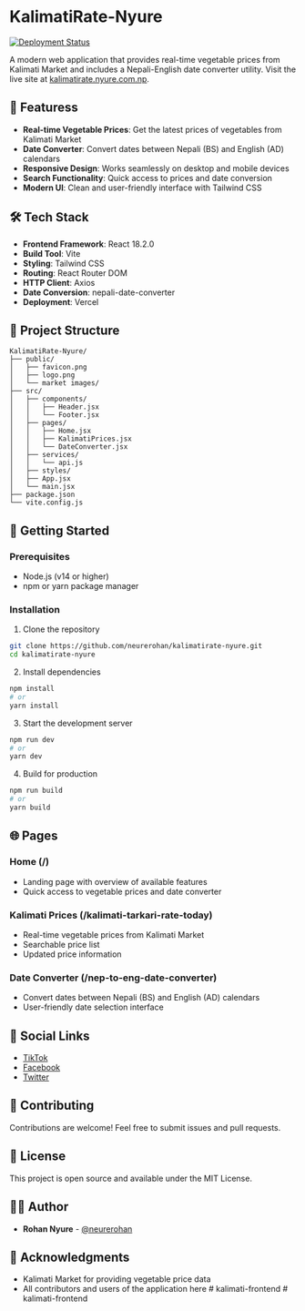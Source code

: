 # KalimatiRate-Nyure

[![Deployment Status](https://img.shields.io/github/deployments/neurerohan/kalimatirate-nyure/production?label=vercel&logo=vercel&logoColor=white)](https://kalimatirate.nyure.com.np)

A modern web application that provides real-time vegetable prices from Kalimati Market and includes a Nepali-English date converter utility. Visit the live site at [kalimatirate.nyure.com.np](https://kalimatirate.nyure.com.np).

## 🌟 Featuress

- **Real-time Vegetable Prices**: Get the latest prices of vegetables from Kalimati Market
- **Date Converter**: Convert dates between Nepali (BS) and English (AD) calendars
- **Responsive Design**: Works seamlessly on desktop and mobile devices
- **Search Functionality**: Quick access to prices and date conversion
- **Modern UI**: Clean and user-friendly interface with Tailwind CSS

## 🛠️ Tech Stack

- **Frontend Framework**: React 18.2.0
- **Build Tool**: Vite
- **Styling**: Tailwind CSS
- **Routing**: React Router DOM
- **HTTP Client**: Axios
- **Date Conversion**: nepali-date-converter
- **Deployment**: Vercel

## 📁 Project Structure

```
KalimatiRate-Nyure/
├── public/
│   ├── favicon.png
│   ├── logo.png
│   └── market images/
├── src/
│   ├── components/
│   │   ├── Header.jsx
│   │   └── Footer.jsx
│   ├── pages/
│   │   ├── Home.jsx
│   │   ├── KalimatiPrices.jsx
│   │   └── DateConverter.jsx
│   ├── services/
│   │   └── api.js
│   ├── styles/
│   ├── App.jsx
│   └── main.jsx
├── package.json
└── vite.config.js
```

## 🚀 Getting Started

### Prerequisites

- Node.js (v14 or higher)
- npm or yarn package manager

### Installation

1. Clone the repository
```bash
git clone https://github.com/neurerohan/kalimatirate-nyure.git
cd kalimatirate-nyure
```

2. Install dependencies
```bash
npm install
# or
yarn install
```

3. Start the development server
```bash
npm run dev
# or
yarn dev
```

4. Build for production
```bash
npm run build
# or
yarn build
```

## 🌐 Pages

### Home (/)
- Landing page with overview of available features
- Quick access to vegetable prices and date converter

### Kalimati Prices (/kalimati-tarkari-rate-today)
- Real-time vegetable prices from Kalimati Market
- Searchable price list
- Updated price information

### Date Converter (/nep-to-eng-date-converter)
- Convert dates between Nepali (BS) and English (AD) calendars
- User-friendly date selection interface

## 🔗 Social Links

- [TikTok](https://www.tiktok.com/@quiknepal)
- [Facebook](https://www.facebook.com/QuikNepal)
- [Twitter](https://twitter.com/QuikNepal)

## 🤝 Contributing

Contributions are welcome! Feel free to submit issues and pull requests.

## 📝 License

This project is open source and available under the MIT License.

## 👨‍💻 Author

- **Rohan Nyure** - [@neurerohan](https://github.com/neurerohan)

## 🙏 Acknowledgments

- Kalimati Market for providing vegetable price data
- All contributors and users of the application here
#   k a l i m a t i - f r o n t e n d 
 
 #   k a l i m a t i - f r o n t e n d 
 
 
